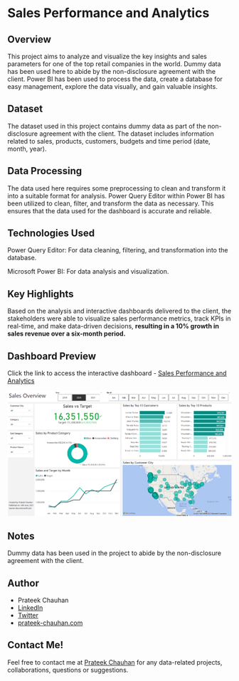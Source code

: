 # Sales Performance and Analytics

## Overview
This project aims to analyze and visualize the key insights and sales parameters for one of the top retail companies in the world. Dummy data has been used here to abide by the non-disclosure agreement with the client. Power BI has been used to process the data, create a database for easy management, explore the data visually, and gain valuable insights.

## Dataset
The dataset used in this project contains dummy data as part of the non-disclosure agreement with the client. The dataset includes information related to sales, products, customers, budgets and time period (date, month, year).

## Data Processing
The data used here requires some preprocessing to clean and transform it into a suitable format for analysis. Power Query Editor within Power BI has been utilized to clean, filter, and transform the data as necessary. This ensures that the data used for the dashboard is accurate and reliable.

## Technologies Used
Power Query Editor: For data cleaning, filtering, and transformation into the database.

Microsoft Power BI: For data analysis and visualization.

## Key Highlights
Based on the analysis and interactive dashboards delivered to the client, the stakeholders were able to visualize sales performance metrics, track KPIs in real-time, and make data-driven decisions, **resulting in a 10% growth in sales revenue over a six-month period.**

## Dashboard Preview
Click the link to access the interactive dashboard - [Sales Performance and Analytics](https://app.powerbi.com/view?r=eyJrIjoiNmI0MjNiNTctMzYzMS00ZjUwLTlhN2QtYWFlZWQ4ZmE2MTA0IiwidCI6ImRlYTFmNTJjLTI4OWYtNGZiMS05MDU5LTVmMWY3ZjdlNDRjYyJ9)

![Sales Dashboard Preview Image](/images/sales-dashboard.png)

## Notes
Dummy data has been used in the project to abide by the non-disclosure agreement with the client.

## Author
- Prateek Chauhan
- [LinkedIn](https://www.linkedin.com/in/prateekchauhands/)
- [Twitter](https://twitter.com/PrateekC_DS)
- [prateek-chauhan.com](https://prateek-chauhan.com/)

## Contact Me!
Feel free to contact me at [Prateek Chauhan](mailto:prateekchauhan.ds@gmail.com) for any data-related projects, collaborations, questions or suggestions.